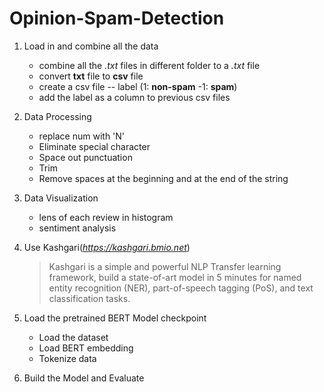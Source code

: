 # Opinion-Spam-Detection

1. Load in and combine all the data
    * combine all the _.txt_ files in different folder to a _.txt_ file
    * convert **txt** file to **csv** file
    * create a csv file -- label (1: **non-spam**  -1: **spam**)
    * add the label as a column to previous csv files
    
2. Data Processing 
    * replace num with 'N'
    * Eliminate special character
    * Space out punctuation
    * Trim
    * Remove spaces at the beginning and at the end of the string
3. Data Visualization
    * lens of each review in histogram
    * sentiment analysis
    
4. Use Kashgari(*https://kashgari.bmio.net*)
    >Kashgari is a simple and powerful NLP Transfer learning framework, build a state-of-art model in 5 minutes for named entity recognition (NER), part-of-speech tagging (PoS), and text classification tasks.
 
 5. Load the pretrained BERT Model checkpoint
    * Load the dataset
    * Load BERT embedding
    * Tokenize data
 
 6. Build the Model and Evaluate